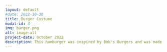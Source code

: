 ```yaml
---
layout: default
#date: 2022-10-30
title: Burger Costume
modal-id: 4
img: burger.png
alt: image-alt
project-date: October 2022
description: This hamburger was inspired by Bob's Burgers and was made for a group Halloween costume. Constructed primarily of high density foam and cloth this burger is light weight and easy on the shoulders. In addition to looking great and (probably) tasting terrible, this costume can be worn on any occasion! At the office or on the streets this delightful stack of discs is sure to be a hit!<br><br><a href="http://www.instructables.com/DIY-Hamburger-Costume/" >Instructables 2022 Halloween Contest Runner Up</a>
---
```

